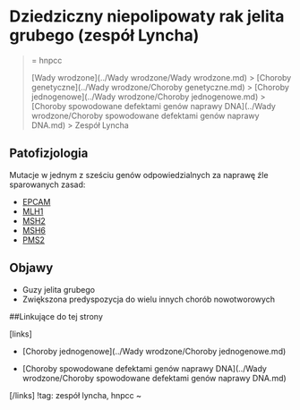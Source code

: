 # Dziedziczny niepolipowaty rak jelita grubego (zespół Lyncha)

> = hnpcc
>
> [Wady wrodzone](../Wady wrodzone/Wady wrodzone.md) > [Choroby genetyczne](../Wady wrodzone/Choroby genetyczne.md) > [Choroby jednogenowe](../Wady wrodzone/Choroby jednogenowe.md) > [Choroby spowodowane defektami genów naprawy DNA](../Wady wrodzone/Choroby spowodowane defektami genów naprawy DNA.md) > Zespół Lyncha



## Patofizjologia

Mutacje w jednym z sześciu genów odpowiedzialnych za naprawę źle sparowanych zasad: 

- [EPCAM](https://ghr.nlm.nih.gov/gene/EPCAM)
- [MLH1](https://ghr.nlm.nih.gov/gene/MLH1)
- [MSH2](https://ghr.nlm.nih.gov/gene/MSH2)
- [MSH6](https://ghr.nlm.nih.gov/gene/MSH6)
- [PMS2](https://ghr.nlm.nih.gov/gene/PMS2)



## Objawy

- Guzy jelita grubego
- Zwiększona predyspozycja do wielu innych chorób nowotworowych



##Linkujące do tej strony

[links]

- [Choroby jednogenowe](../Wady wrodzone/Choroby jednogenowe.md)

- [Choroby spowodowane defektami genów naprawy DNA](../Wady wrodzone/Choroby spowodowane defektami genów naprawy DNA.md)


[/links]
!tag: zespół lyncha, hnpcc
~

